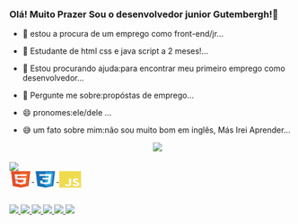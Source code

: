 ### Olá! Muito Prazer Sou o desenvolvedor junior Gutembergh!👋


- 🔭 estou a procura de um emprego como front-end/jr...
- 🌱 Estudante de html css e java script a 2 meses!...
- 🤔 Estou procurando ajuda:para encontrar meu primeiro emprego como desenvolvedor...
- 💬 Pergunte me sobre:propóstas de emprego...
- 😄 pronomes:ele/dele ...
- 😅 um fato sobre mim:não sou muito bom em inglês, Más Irei Aprender...


  <div align="center">
  <a href="https://github.com/GutemberghVieira">
  <img height="180em" src="https://github-readme-stats.vercel.app/api?username=GutemberghVieira&show_icons=true&theme=tokyonight&include_all_commits=true&count_private=true">
 <img height="180em" align="center" src="https://github-readme-stats.vercel.app/api/top-langs/?username=GutemberghVieira&show_icons=true&theme=tokyonight&include_all_commits=true&count_private=true">
  
   </div>
  <div>
    <img align="center" alt="Guth-HTML" height="30" width="40" src="https://raw.githubusercontent.com/devicons/devicon/master/icons/html5/html5-original.svg">
  <img align="center" alt="Guth-CSS" height="30" width="40" src="https://raw.githubusercontent.com/devicons/devicon/master/icons/css3/css3-original.svg">
    <img align="center" alt="Guth-Js" height="30" width="40" src="https://raw.githubusercontent.com/devicons/devicon/master/icons/javascript/javascript-plain.svg">
  </div>

##
  
  <div>
    <a href="https://www.linkedin.com/in/gutembergh-vieira-987b82222/" target="_blank"> <img src="https://img.shields.io/badge/LinkedIn-0077B5?style=for-the-badge&logo=linkedin&logoColor=white" target="_blank"> </a>
    <a href="https://www.youtube.com/channel/UCIAt9WYVtqorQ7aarRVWnrg" target="_blank"> <img src="https://img.shields.io/badge/YouTube-FF0000?style=for-the-badge&logo=youtube&logoColor=white"  target="_blank"> </a>
    <a href="https://mail.google.com/mail/u/0/#inbox" target="_blank"> <img src="https://img.shields.io/badge/Gmail-D14836?style=for-the-badge&logo=gmail&logoColor=white" target="_blank"> </a>
      <a href="https://www.instagram.com/gut_embergh04/" target="_blank"> <img src="https://img.shields.io/badge/Instagram-E4405F?style=for-the-badge&logo=instagram&logoColor=white" target="_blank"> </a>
    <a href="https://www.twitch.tv/madaravieira" target="_blank">  <img src="https://img.shields.io/badge/Twitch-9146FF?style=for-the-badge&logo=twitch&logoColor=white" target="_blank"> </a>
    <a href="https://twitter.com/Mingo_wl/with_replies" target="_blank"> <img src="https://img.shields.io/badge/Twitter-1DA1F2?style=for-the-badge&logo=twitter&logoColor=white" target="_blank"> </a>
                                                                              
  
